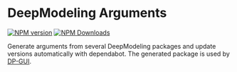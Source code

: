 # DeepModeling Arguments

[![NPM version](https://img.shields.io/npm/v/@deepmodeling/args?color=red&logo=npm&style=flat-square)](https://www.npmjs.com/package/@deepmodeling/args)
[![NPM Downloads](https://img.shields.io/npm/dy/@deepmodeling/args?logo=npm&style=flat-square)](https://www.npmjs.com/package/@deepmodeling/args)

Generate arguments from several DeepModeling packages and update versions automatically with dependabot. The generated package is used by [DP-GUI](https://github.com/deepmodeling/dpgui).
